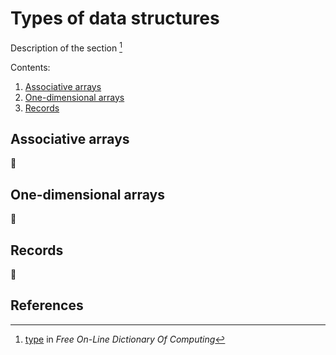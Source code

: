 # Types of data structures

Description of the section [^1]

Contents:

1. [Associative arrays](#associative-arrays)
1. [One-dimensional arrays](#one-dimensional-arrays)
1. [Records](#records)

## Associative arrays

🚧

## One-dimensional arrays

🚧

## Records

🚧

## References

[^1]: [type](https://foldoc.org/type) in _Free On-Line Dictionary Of Computing_  
